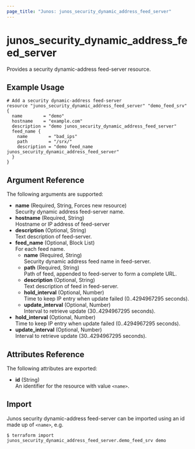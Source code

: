 ```yaml
---
page_title: "Junos: junos_security_dynamic_address_feed_server"
---
```


# junos_security_dynamic_address_feed_server

Provides a security dynamic-address feed-server resource.

## Example Usage

```hcl
# Add a security dynamic-address feed-server
resource "junos_security_dynamic_address_feed_server" "demo_feed_srv" {
  name        = "demo"
  hostname    = "example.com"
  description = "demo junos_security_dynamic_address_feed_server"
  feed_name {
    name        = "bad_ips"
    path        = "/srx/"
    description = "demo feed_name junos_security_dynamic_address_feed_server"
  }
}
```

## Argument Reference

The following arguments are supported:

- **name** (Required, String, Forces new resource)  
  Security dynamic address feed-server name.
- **hostname** (Required, String)  
  Hostname or IP address of feed-server
- **description** (Optional, String)  
  Text description of feed-server.
- **feed_name** (Optional, Block List)  
  For each feed name.
  - **name** (Required, String)  
    Security dynamic address feed name in feed-server.
  - **path** (Required, String)  
    Path of feed, appended to feed-server to form a complete URL.
  - **description** (Optional, String)  
    Text description of feed in feed-server.
  - **hold_interval** (Optional, Number)  
    Time to keep IP entry when update failed (0..4294967295 seconds).
  - **update_interval** (Optional, Number)  
    Interval to retrieve update (30..4294967295 seconds).
- **hold_interval** (Optional, Number)  
  Time to keep IP entry when update failed (0..4294967295 seconds).
- **update_interval** (Optional, Number)  
  Interval to retrieve update (30..4294967295 seconds).

## Attributes Reference

The following attributes are exported:

- **id** (String)  
  An identifier for the resource with value `<name>`.

## Import

Junos security dynamic-address feed-server can be imported using an id made up of `<name>`, e.g.

```shell
$ terraform import junos_security_dynamic_address_feed_server.demo_feed_srv demo
```
